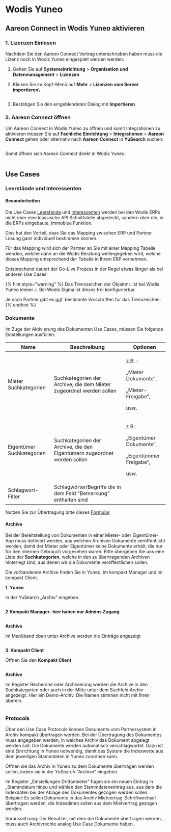 # Wodis Yuneo

## Aareon Connect in Wodis Yuneo aktivieren

### 1. Lizenzen Einlesen

Nachdem Sie den Aareon Connect Vertrag unterschrieben haben muss die Lizenz noch in Wodis Yuneo eingespielt werden werden:

1. Gehen Sie auf **Systemeinrichtung** > **Organisation und Datenmanagement** > **Lizenzen**
2.  Klicken Sie im Kopf-Menü auf **Mehr** > **Lizenzen vom Server importieren**\


    <figure><img src="../.gitbook/assets/image (31) (1).png" alt=""><figcaption></figcaption></figure>
3. Bestätigen Sie den eingeblendeten Dialog mit **Importieren**

### 2. Aareon Connect öffnen

Um Aareon Connect in Wodis Yuneo zu öffnen und somit Integrationen zu aktivieren müssen Sie auf **Fachliche** **Einrichtung** > **Integrationen** > **Aareon Connect** gehen oder alternativ nach **Aareon Connect** in **YuSearch** suchen:

<figure><img src="../.gitbook/assets/image (2) (1) (1) (1).png" alt=""><figcaption></figcaption></figure>

Somit öffnen sich Aareon Connect direkt in Wodis Yuneo:

<figure><img src="../.gitbook/assets/image (5) (1).png" alt=""><figcaption></figcaption></figure>

## Use Cases

### Leerstände und Interessenten

#### Besonderheiten

Die Use Cases [Leerstände](../use-cases/leerstaende.md) und [Interessenten](../use-cases/interessenten.md) werden bei den Wodis ERPs nicht über eine klassische API Schnittstelle abgedeckt, sondern über die, in die ERPs eingebaute, Immoblue Funktion.

Dies hat den Vorteil, dass Sie das Mapping zwischen ERP und Partner Lösung ganz individuell bestimmen können.

Für das Mapping wird sich der Partner an Sie mit einer Mapping Tabelle wenden, welche dann an die Wodis Beratung weitergegeben wird, welche dieses Mapping entsprechend der Tabelle in Ihrem ERP vornehmen.

Entsprechend dauert der Go-Live Prozess in der Regel etwas länger als bei anderen Use Cases.

{% hint style="warning" %}
Das Trennzeichen der Objektnr. ist bei Wodis Yuneo immer `/`. Bei Wodis Sigma ist dieses frei konfigurierbar.

Je nach Partner gibt es ggf. bestimmte Vorschriften für das Trennzeichen.
{% endhint %}

### Dokumente

Im Zuge der Aktivierung des Dokumenten Use Cases, müssen Sie folgende Einstellungen ausfüllen:

| Name                      | Beschreibung                                                             | Optionen                                                                            |
| ------------------------- | ------------------------------------------------------------------------ | ----------------------------------------------------------------------------------- |
| Mieter Suchkategorien     | Suchkategorien der Archive, die dem Mieter zugeordnet werden sollen      | <p>z.B. :</p><p>„Mieter Dokumente“,</p><p>„Mieter-Freigabe“,</p><p>usw.</p>         |
| Eigentümer Suchkategorien | Suchkategorien der Archive, die den Eigentümern zugeordnet werden sollen | <p>z.B.:</p><p>„Eigentümer Dokumente“,</p><p>„Eigentümmer Freigabe“,</p><p>usw.</p> |
| Schlagwort-Filter         | Schlagwörter/Begriffe die in dem Feld "Bemerkung" enthalten sind         |                                                                                     |

Nutzen Sie zur Übertragung bitte dieses [Formular](https://ivlv.me/OzjIv).

#### Archive

Bei der Bereitstellung von Dokumenten in einer Mieter- oder Eigentümer-App muss definiert werden, aus welchen Archiven Dokumente veröffentlicht werden, damit der Mieter oder Eigentümer keine Dokumente erhält, die nur für den internen Gebrauch vorgesehen waren. Bitte übergeben Sie uns eine Liste der **Suchkategorien**, welche in den zu übertragenden Archiven hinterlegt sind, aus denen wir die Dokumente veröffentlichen sollen.

Die vorhandenen Archive finden Sie in Yuneo, im kompakt Manager und im kompakt Client.

**1. Yuneo**

In der YuSearch „Archiv“ eingeben.

<figure><img src="../.gitbook/assets/Yuneo Archive.png" alt=""><figcaption></figcaption></figure>

**2.Kompakt Manager- hier haben nur Admins Zugang**&#x20;

<figure><img src="../.gitbook/assets/kompact Manager.png" alt=""><figcaption></figcaption></figure>

**Archive**

Im Menüband oben unter Archive werden die Einträge angezeigt

<figure><img src="../.gitbook/assets/kompact Archive Manager (1).png" alt=""><figcaption></figcaption></figure>

&#x20;

**3. Kompakt Client**

Öffnen Sie den **Kompakt Client**

<figure><img src="../.gitbook/assets/kompact client.png" alt=""><figcaption></figcaption></figure>

**Archive**

Im Register Recherche oder Archivierung werden die Archive in den Suchkategorien oder auch in der Mitte unter dem Suchfeld Archiv angezeigt. Hier ein Demo-Archiv. Die Namen stimmen nicht mit Ihren überein.

<figure><img src="../.gitbook/assets/kompact client Achive.png" alt=""><figcaption></figcaption></figure>



### Protocols

Über den Use Case Protocols können Dokumente vom Partnersystem in Archiv kompakt übertragen werden. Bei der Übertragung des Dokumentes muss angegeben werden, in welches Archiv das Dokument abgelegt werden soll. Die Dokumente werden automatisch verschlagwortet. Dazu ist eine Einrichtung in Yuneo notwendig, damit das System die Indexwerte aus dem jeweiligen Stammdaten in Yuneo zuordnen kann.

Öffnen sie das Archiv in Yuneo zu dem Dokumente übertragen werden sollen, indem sie in der YuSearch "Archive" eingeben.

Im Register „Einstellungen Drittanbieter“ fügen sie ein neuen Eintrag in „Stammdatum hinzu und wählen den Stammdateneintrag aus, aus dem die Indexdaten bei der Ablage des Dokumentes gezogen werden sollen. Beispiel: Es sollen Dokumente in das Archiv Mietvertrag-Schriftwechsel übertragen werden, die Indexdaten sollen aus dem Mietvertrag gezogen werden.

Voraussetzung: Der Benutzer, mit dem die Dokumente übertragen werden, muss auch Archivrechte analog Use Case Dokumente haben.

<figure><img src="../.gitbook/assets/Protocols_Yuneo.png" alt=""><figcaption></figcaption></figure>
